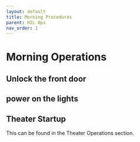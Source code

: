 ```yaml
---
layout: default
title: Morning Procedures
parent: HIL Ops
nav_order: 1
---
```


# Morning Operations

## Unlock the front door

## power on the lights

## Theater Startup
This can be found in the Theater Operations section.